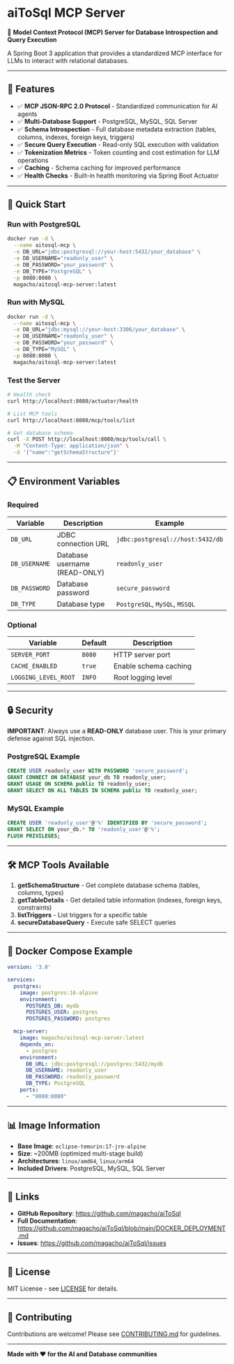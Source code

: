 # aiToSql MCP Server

🚀 **Model Context Protocol (MCP) Server for Database Introspection and Query Execution**

A Spring Boot 3 application that provides a standardized MCP interface for LLMs to interact with relational databases.

---

## 🎯 Features

- ✅ **MCP JSON-RPC 2.0 Protocol** - Standardized communication for AI agents
- ✅ **Multi-Database Support** - PostgreSQL, MySQL, SQL Server
- ✅ **Schema Introspection** - Full database metadata extraction (tables, columns, indexes, foreign keys, triggers)
- ✅ **Secure Query Execution** - Read-only SQL execution with validation
- ✅ **Tokenization Metrics** - Token counting and cost estimation for LLM operations
- ✅ **Caching** - Schema caching for improved performance
- ✅ **Health Checks** - Built-in health monitoring via Spring Boot Actuator

---

## 🚀 Quick Start

### Run with PostgreSQL

```bash
docker run -d \
  --name aitosql-mcp \
  -e DB_URL="jdbc:postgresql://your-host:5432/your_database" \
  -e DB_USERNAME="readonly_user" \
  -e DB_PASSWORD="your_password" \
  -e DB_TYPE="PostgreSQL" \
  -p 8080:8080 \
  magacho/aitosql-mcp-server:latest
```

### Run with MySQL

```bash
docker run -d \
  --name aitosql-mcp \
  -e DB_URL="jdbc:mysql://your-host:3306/your_database" \
  -e DB_USERNAME="readonly_user" \
  -e DB_PASSWORD="your_password" \
  -e DB_TYPE="MySQL" \
  -p 8080:8080 \
  magacho/aitosql-mcp-server:latest
```

### Test the Server

```bash
# Health check
curl http://localhost:8080/actuator/health

# List MCP tools
curl http://localhost:8080/mcp/tools/list

# Get database schema
curl -X POST http://localhost:8080/mcp/tools/call \
  -H "Content-Type: application/json" \
  -d '{"name":"getSchemaStructure"}'
```

---

## 📋 Environment Variables

### Required

| Variable | Description | Example |
|----------|-------------|---------|
| `DB_URL` | JDBC connection URL | `jdbc:postgresql://host:5432/db` |
| `DB_USERNAME` | Database username (READ-ONLY) | `readonly_user` |
| `DB_PASSWORD` | Database password | `secure_password` |
| `DB_TYPE` | Database type | `PostgreSQL`, `MySQL`, `MSSQL` |

### Optional

| Variable | Default | Description |
|----------|---------|-------------|
| `SERVER_PORT` | `8080` | HTTP server port |
| `CACHE_ENABLED` | `true` | Enable schema caching |
| `LOGGING_LEVEL_ROOT` | `INFO` | Root logging level |

---

## 🔒 Security

**IMPORTANT**: Always use a **READ-ONLY** database user. This is your primary defense against SQL injection.

### PostgreSQL Example

```sql
CREATE USER readonly_user WITH PASSWORD 'secure_password';
GRANT CONNECT ON DATABASE your_db TO readonly_user;
GRANT USAGE ON SCHEMA public TO readonly_user;
GRANT SELECT ON ALL TABLES IN SCHEMA public TO readonly_user;
```

### MySQL Example

```sql
CREATE USER 'readonly_user'@'%' IDENTIFIED BY 'secure_password';
GRANT SELECT ON your_db.* TO 'readonly_user'@'%';
FLUSH PRIVILEGES;
```

---

## 🛠️ MCP Tools Available

1. **getSchemaStructure** - Get complete database schema (tables, columns, types)
2. **getTableDetails** - Get detailed table information (indexes, foreign keys, constraints)
3. **listTriggers** - List triggers for a specific table
4. **secureDatabaseQuery** - Execute safe SELECT queries

---

## 🐳 Docker Compose Example

```yaml
version: '3.8'

services:
  postgres:
    image: postgres:16-alpine
    environment:
      POSTGRES_DB: mydb
      POSTGRES_USER: postgres
      POSTGRES_PASSWORD: postgres

  mcp-server:
    image: magacho/aitosql-mcp-server:latest
    depends_on:
      - postgres
    environment:
      DB_URL: jdbc:postgresql://postgres:5432/mydb
      DB_USERNAME: readonly_user
      DB_PASSWORD: readonly_password
      DB_TYPE: PostgreSQL
    ports:
      - "8080:8080"
```

---

## 📊 Image Information

- **Base Image**: `eclipse-temurin:17-jre-alpine`
- **Size**: ~200MB (optimized multi-stage build)
- **Architectures**: `linux/amd64`, `linux/arm64`
- **Included Drivers**: PostgreSQL, MySQL, SQL Server

---

## 🔗 Links

- **GitHub Repository**: https://github.com/magacho/aiToSql
- **Full Documentation**: https://github.com/magacho/aiToSql/blob/main/DOCKER_DEPLOYMENT.md
- **Issues**: https://github.com/magacho/aiToSql/issues

---

## 📜 License

MIT License - see [LICENSE](https://github.com/magacho/aiToSql/blob/main/LICENSE) for details.

---

## 🤝 Contributing

Contributions are welcome! Please see [CONTRIBUTING.md](https://github.com/magacho/aiToSql/blob/main/CONTRIBUTING.md) for guidelines.

---

**Made with ❤️ for the AI and Database communities**

